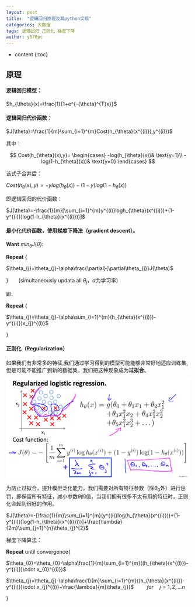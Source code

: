 ```yaml
---
layout: post
title:  "逻辑回归原理及其python实现"
categories: 大数据
tags: 逻辑回归 正则化 梯度下降
author: y570pc
---
```


* content
{:toc}

## 原理

#### 逻辑回归模型：

$h_{\theta}(x)=\frac{1}{1+e^{-{\theta}^{T}x}}$

#### 逻辑回归代价函数：
$J(\theta)=\frac{1}{m}\sum_{i=1}^{m}Cost(h_{\theta}(x^{(i)}),y^{(i)})$

其中：

$$ 
Cost(h_{\theta}(x),y)=
\begin{cases}
-log(h_{\theta}(x))& \text{y=1}\\
-log(1-h_{\theta}(x))& \text{y=0}
\end{cases}
$$

该式子合并后：

$Cost(h_{\theta}(x),y)=-ylog(h_{\theta}(x))-(1-y)log(1-h_{\theta}(x))$

即逻辑回归的代价函数：

$J(\theta)=-\frac{1}{m}[\sum_{i=1}^{m}y^{(i)}logh_{\theta}(x^{(i)})+(1-y^{(i)})log(1-h_{\theta}(x^{(i)}))]$ 

#### 最小化代价函数，使用梯度下降法（gradient descent）。

**Want** $min_{\theta}J(\theta):$

**Repeat** {

$\theta_{j}=\theta_{j}-\alpha\frac{\partial}{\partial\theta_{j}}J(\theta)$

}&emsp;&emsp;(simultaneously updata all $\theta_{j}$，$\alpha$为学习率)

即:

**Repeat** {

$\theta_{j}=\theta_{j}-\alpha\sum_{i=1}^{m}(h_{\theta}(x^{(i)})-y^{(i)})x_{j}^{(i)}$

}

#### 正则化（Regularization）

如果我们有非常多的特征,我们通过学习得到的模型可能能够非常好地适应训练集,但是可能不能推广到新的数据集，我们把这种现象成为**过拟合**。

![1](/img/2018-09-28-01.png)

为防止过拟合，提升模型泛化能力，我们需要对所有特征参数（除$\theta_{0}$外）进行惩罚，即保留所有特征，减小参数$\theta$的值，当我们拥有很多不太有用的特征时，正则化会起到很好的作用。

$J(\theta)=-[\frac{1}{m}\sum_{i=1}^{m}(y^{(i)}log(h_{\theta}(x^{(i)}))+(1-y^{(i)})log(1-h_{\theta}(x^{(i)})))]+\frac{\lambda}{2m}\sum_{j=1}^{n}\theta_{j}^{2}$

梯度下降算法：

**Repeat** until convergence{

$\theta_{0}=\theta_{0}-\alpha\frac{1}{m}\sum_{i=1}^{m}((h_{\theta}(x^{(i)})-y^{(i)})\cdot x_{0}^{(i)})$

$\theta_{j}=\theta_{j}-\alpha\frac{1}{m}\sum_{i=1}^{m}((h_{\theta}(x^{(i)})-y^{(i)})\cdot x_{j}^{(i)}+\frac{\lambda}{m}\theta_{j})$ &emsp;&emsp; $for\hspace{1em}j=1,2,...n$

}   








